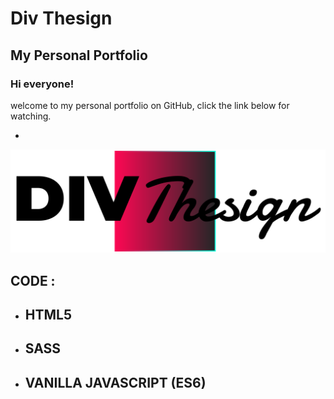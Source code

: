 # Div Thesign

## My Personal Portfolio

### Hi everyone! 

welcome to my personal portfolio on GitHub, click the link below 
for watching.

<!-- [-> My Portfolio](https://divthesign.github.io/MyPortfolio/) -->
-

![alt text](./dist/assets/DivThesignLogo.svg)


## CODE :
- HTML5
    - 
- SASS
    - 
- VANILLA JAVASCRIPT (ES6) 
    - 